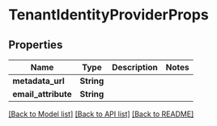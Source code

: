 # TenantIdentityProviderProps

## Properties

Name | Type | Description | Notes
------------ | ------------- | ------------- | -------------
**metadata_url** | **String** |  | 
**email_attribute** | **String** |  | 

[[Back to Model list]](../README.md#documentation-for-models) [[Back to API list]](../README.md#documentation-for-api-endpoints) [[Back to README]](../README.md)


